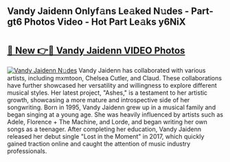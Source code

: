 ## Vandy Jaidenn Onlyf𝚊ns Le𝚊ked N𝚞des - Part-gt6 Photos Video - Hot Part Le𝚊ks y6NiX

# <h2><a href="http://ac12297.deff.icu/?id=Vandy+Jaidenn">🔗 New 👉🔴 Vandy Jaidenn VIDEO Photos</a></h2>

[![Vandy Jaidenn N𝚞des](https://i.imgur.com/rIISA9y.gif)](http://ac12297.deff.icu/?id=Vandy+Jaidenn)
Vandy Jaidenn has collaborated with various artists, including mxmtoon, Chelsea Cutler, and Claud. These collaborations have further showcased her versatility and willingness to explore different musical styles. Her latest project, "Ashes," is a testament to her artistic growth, showcasing a more mature and introspective side of her songwriting. Born in 1995, Vandy Jaidenn grew up in a musical family and began singing at a young age. She was heavily influenced by artists such as Adele, Florence + The Machine, and Lorde, and began writing her own songs as a teenager. After completing her education, Vandy Jaidenn released her debut single "Lost in the Moment" in 2017, which quickly gained traction online and caught the attention of music industry professionals.
